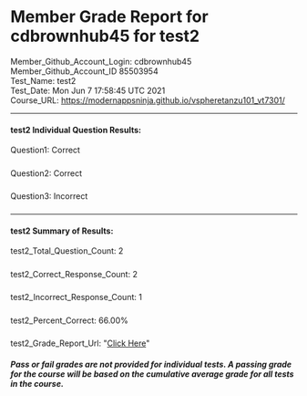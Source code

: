 # Member Grade Report for cdbrownhub45 for test2  
   
Member_Github_Account_Login: cdbrownhub45  
Member_Github_Account_ID 85503954  
Test_Name: test2  
Test_Date: Mon Jun  7 17:58:45 UTC 2021  
Course_URL: https://modernappsninja.github.io/vspheretanzu101_vt7301/  
   
---  
#### test2 Individual Question Results:  
Question1: Correct  
#####  
Question2: Correct  
#####  
Question3: Incorrect  
#####  
---  
#### test2 Summary of Results:  
test2_Total_Question_Count: 2  
#####  
test2_Correct_Response_Count: 2  
#####  
test2_Incorrect_Response_Count: 1  
#####  
test2_Percent_Correct: 66.00%  
#####  
test2_Grade_Report_Url: "[Click Here](https://github.com/modernappsninjas/cdbrownhub45/blob/main/static/userdata/courses/vspheretanzu101_vt7301/grade_report.pr715.test2.md)"
##### Pass or fail grades are not provided for individual tests. A passing grade for the course will be based on the cumulative average grade for all tests in the course.  

